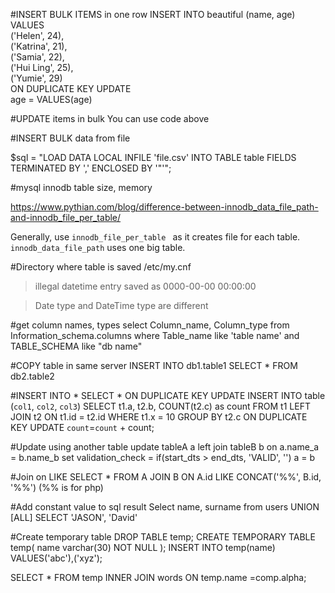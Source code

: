 #INSERT BULK ITEMS in one row
INSERT INTO beautiful (name, age) 
VALUES  
    ('Helen', 24),  
    ('Katrina', 21),  
    ('Samia', 22),  
    ('Hui Ling', 25),  
    ('Yumie', 29)  
ON DUPLICATE KEY UPDATE  
    age = VALUES(age)  


#UPDATE items in bulk
You can use code above

#INSERT BULK data from file

$sql = "LOAD DATA LOCAL INFILE 'file.csv' INTO TABLE table FIELDS TERMINATED BY ',' ENCLOSED BY '\"'";

#mysql innodb table size, memory

https://www.pythian.com/blog/difference-between-innodb_data_file_path-and-innodb_file_per_table/

Generally, use `innodb_file_per_table ` as it creates file for each table.
`innodb_data_file_path` uses one big table. 

#Directory where table is saved
/etc/my.cnf

> illegal datetime entry saved as  0000-00-00 00:00:00

> Date type and DateTime type are different

#get column names, types
select Column_name, Column_type 
from Information_schema.columns 
where Table_name like 'table name'
 and TABLE_SCHEMA like "db name"

#COPY table in same server
INSERT INTO db1.table1 
SELECT * FROM db2.table2

#INSERT INTO * SELECT * ON DUPLICATE KEY UPDATE 
INSERT INTO table (`col1`, `col2`, `col3`)
SELECT t1.a, t2.b, COUNT(t2.c) as count
FROM t1
LEFT JOIN t2
ON t1.id = t2.id
WHERE t1.x = 10
GROUP BY t2.c
ON DUPLICATE KEY UPDATE `count`=`count` + count;


#Update using another table
update tableA a
left join tableB b on
   a.name_a = b.name_b
set
   validation_check = if(start_dts > end_dts, 'VALID', '')
   a = b

#Join on LIKE
SELECT *
FROM A
JOIN B
ON A.id LIKE CONCAT('%%', B.id, '%%') 
(%% is for php)

#Add constant value to sql result
Select name, surname from users
UNION [ALL]
SELECT 'JASON', 'David'

#Create temporary table
DROP TABLE temp;
CREATE TEMPORARY TABLE temp(
	name varchar(30) NOT NULL
);
INSERT INTO temp(name) VALUES('abc'),('xyz');

SELECT * FROM temp
INNER JOIN words ON 
temp.name =comp.alpha;

